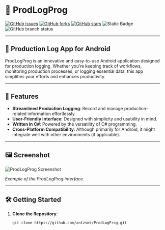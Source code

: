 # 📝 **ProdLogProg**

[![GitHub issues](https://img.shields.io/github/issues/antzsmt/ProdLogProg)](https://github.com/antzsmt/ProdLogProg/issues)
[![GitHub forks](https://img.shields.io/github/forks/antzsmt/ProdLogProg)](https://github.com/antzsmt/ProdLogProg/network)
[![GitHub stars](https://img.shields.io/github/stars/antzsmt/ProdLogProg)](https://github.com/antzsmt/ProdLogProg/stargazers)
![Static Badge](https://img.shields.io/badge/Production-Log-blue)
![GitHub branch status](https://img.shields.io/github/checks-status/antzsmt/ProdLogProg/master?color=%23FFA500)

---

## 🌟 **Production Log App for Android**
ProdLogProg is an innovative and easy-to-use Android application designed for production logging. Whether you're keeping track of workflows, monitoring production processes, or logging essential data, this app simplifies your efforts and enhances productivity.

---

## **📌 Features**

- **Streamlined Production Logging**: Record and manage production-related information effortlessly.
- **User-Friendly Interface**: Designed with simplicity and usability in mind.
- **Written in C#**: Powered by the versatility of C# programming.
- **Cross-Platform Compatibility**: Although primarily for Android, it might integrate well with other environments (if applicable).

---

## 🖼️ **Screenshot**

![ProdLogProg Screenshot](relative/path/to/your/screenshot.png)

*Example of the ProdLogProg interface.*

---

## 🛠 **Getting Started**

1. **Clone the Repository**:
   ```bash
   git clone https://github.com/antzsmt/ProdLogProg.git

